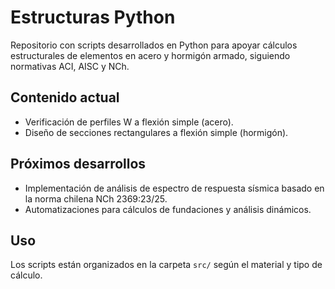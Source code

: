 # Estructuras Python

Repositorio con scripts desarrollados en Python para apoyar cálculos estructurales de elementos en acero y hormigón armado, siguiendo normativas ACI, AISC y NCh.

## Contenido actual

- Verificación de perfiles W a flexión simple (acero).
- Diseño de secciones rectangulares a flexión simple (hormigón).

## Próximos desarrollos

- Implementación de análisis de espectro de respuesta sísmica basado en la norma chilena NCh 2369:23/25.
- Automatizaciones para cálculos de fundaciones y análisis dinámicos.

## Uso

Los scripts están organizados en la carpeta `src/` según el material y tipo de cálculo.